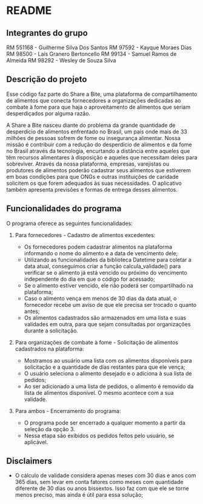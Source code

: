 # README

## Integrantes do grupo

RM 551168 - Guilherme Silva Dos Santos
RM 97592 - Kayque Moraes Días
RM 98500 - Laís Granero Bertoncello
RM 99134 - Samuel Ramos de Almeida
RM 98292 - Wesley de Souza Silva

## Descrição do projeto

Esse código faz parte do Share a Bite, uma plataforma de compartilhamento de alimentos que conecta fornecedores a organizações dedicadas ao combate à fome para que haja o aproveitamento de alimentos que seriam desperdiçados por alguma razão. 

A Share a Bite nasceu diante do problema da grande quantidade de desperdício de alimentos enfrentado no Brasil, um país onde mais de 33 milhões de pessoas sofrem de fome ou insegurança alimentar. Nossa missão é contribuir com a redução do desperdício de alimentos e da fome no Brasil através da tecnologia, encurtando a distância entre aqueles que têm recursos alimentares à disposição e aqueles que necessitam deles para sobreviver. Através da nossa plataforma, empresas, varejistas ou produtores de alimentos poderão cadastrar seus alimentos que estiverem em boas condições para que ONGs e outras instituições de caridade solicitem os que forem adequados às suas necessidades. O aplicativo também apresenta previsões e formas de entrega desses alimentos.

## Funcionalidades do programa

O programa oferece as seguintes funcionalidades:

1. Para fornecedores - Cadastro de alimentos excedentes:
   - Os fornecedores podem cadastrar alimentos na plataforma informando o nome do alimento e a data de vencimento dele;
   - Utilizando as funcionalidades da biblioteca Datetime para coletar a data atual, conseguimos criar a função calcula_validade() para verificar se o alimento já está vencido ou próximo do vencimento independente do dia em que o código for acessado;
   - Se o alimento estiver vencido, ele não poderá ser compartilhado na plataforma;
   - Caso o alimento vença em menos de 30 dias da data atual, o fornecedor recebe um aviso de que ele precisa ser trocado o quanto antes;
   - Os alimentos cadastrados são armazenados em uma lista e suas validades em outra, para que sejam consultadas por organizações durante a solicitação.

2. Para organizações de combate à fome - Solicitação de alimentos cadastrados na plataforma:
   - Mostramos ao usuário uma lista com os alimentos disponíveis para solicitação e a quantidade de dias restantes para que ele vença;
   - O usuário seleciona o alimento desejado e o adiciona à sua lista de pedidos;
   - Ao ser adicionado a uma lista de pedidos, o alimento é removido da lista de alimentos disponível. O mesmo acontece com a sua validade.

3. Para ambos - Encerramento do programa:
   - O programa pode ser encerrado a qualquer momento a partir da seleção da opção 3.
   - Nessa etapa são exibidos os pedidos feitos pelo usuário, se aplicável.

## Disclaimers

- O cálculo de validade considera apenas meses com 30 dias e anos com 365 dias, sem levar em conta fatores como meses com quantidade diferente de 30 dias ou anos bissextos. Isso faz com que ele se torne menos preciso, mas ainda é útil para essa solução;
